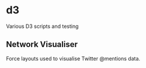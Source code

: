d3
===

Various D3 scripts and testing 

Network Visualiser
---

Force layouts used to visualise Twitter @mentions data.